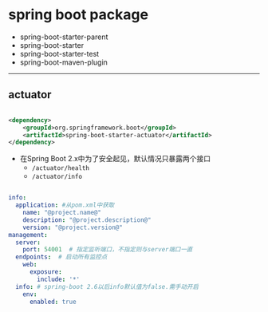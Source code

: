 
# spring boot package


- spring-boot-starter-parent
- spring-boot-starter
- spring-boot-starter-test
- spring-boot-maven-plugin



---
## actuator
>

```xml

<dependency>
    <groupId>org.springframework.boot</groupId>
    <artifactId>spring-boot-starter-actuator</artifactId>
</dependency>
```
- 在Spring Boot 2.x中为了安全起见，默认情况只暴露两个接口
    - `/actuator/health`
    - `/actuator/info`

```yml

info:
  application: #从pom.xml中获取
    name: "@project.name@"
    description: "@project.description@"
    version: "@project.version@"
management:
  server:
    port: 54001  # 指定监听端口，不指定则与server端口一直
  endpoints:  # 启动所有监控点
    web:
      exposure:
        include: '*'
  info: # spring-boot 2.6以后info默认值为false.需手动开启
    env:
      enabled: true
```

